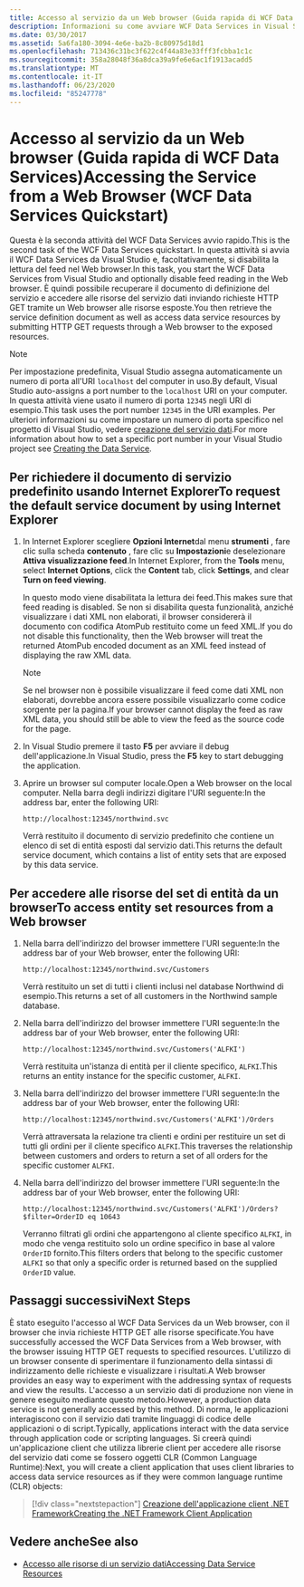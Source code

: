 ```yaml
---
title: Accesso al servizio da un Web browser (Guida rapida di WCF Data Services)
description: Informazioni su come avviare WCF Data Services in Visual Studio e disabilitare la lettura del feed in un browser. Ottenere il documento di definizione del servizio e accedere alle risorse del servizio dati.
ms.date: 03/30/2017
ms.assetid: 5a6fa180-3094-4e6e-ba2b-8c80975d18d1
ms.openlocfilehash: 713436c31bc3f622c4f44a83e33fff3fcbba1c1c
ms.sourcegitcommit: 358a28048f36a8dca39a9fe6e6ac1f1913acadd5
ms.translationtype: MT
ms.contentlocale: it-IT
ms.lasthandoff: 06/23/2020
ms.locfileid: "85247778"
---
```

# <a name="accessing-the-service-from-a-web-browser-wcf-data-services-quickstart"></a><span data-ttu-id="932c0-104">Accesso al servizio da un Web browser (Guida rapida di WCF Data Services)</span><span class="sxs-lookup"><span data-stu-id="932c0-104">Accessing the Service from a Web Browser (WCF Data Services Quickstart)</span></span>

<span data-ttu-id="932c0-105">Questa è la seconda attività del WCF Data Services avvio rapido.</span><span class="sxs-lookup"><span data-stu-id="932c0-105">This is the second task of the WCF Data Services quickstart.</span></span> <span data-ttu-id="932c0-106">In questa attività si avvia il WCF Data Services da Visual Studio e, facoltativamente, si disabilita la lettura del feed nel Web browser.</span><span class="sxs-lookup"><span data-stu-id="932c0-106">In this task, you start the WCF Data Services from Visual Studio and optionally disable feed reading in the Web browser.</span></span> <span data-ttu-id="932c0-107">È quindi possibile recuperare il documento di definizione del servizio e accedere alle risorse del servizio dati inviando richieste HTTP GET tramite un Web browser alle risorse esposte.</span><span class="sxs-lookup"><span data-stu-id="932c0-107">You then retrieve the service definition document as well as access data service resources by submitting HTTP GET requests through a Web browser to the exposed resources.</span></span>

> [!NOTE]
> <span data-ttu-id="932c0-108">Per impostazione predefinita, Visual Studio assegna automaticamente un numero di porta all'URI `localhost` del computer in uso.</span><span class="sxs-lookup"><span data-stu-id="932c0-108">By default, Visual Studio auto-assigns a port number to the `localhost` URI on your computer.</span></span> <span data-ttu-id="932c0-109">In questa attività viene usato il numero di porta `12345` negli URI di esempio.</span><span class="sxs-lookup"><span data-stu-id="932c0-109">This task uses the port number `12345` in the URI examples.</span></span> <span data-ttu-id="932c0-110">Per ulteriori informazioni su come impostare un numero di porta specifico nel progetto di Visual Studio, vedere [creazione del servizio dati](creating-the-data-service.md).</span><span class="sxs-lookup"><span data-stu-id="932c0-110">For more information about how to set a specific port number in your Visual Studio project see [Creating the Data Service](creating-the-data-service.md).</span></span>

## <a name="to-request-the-default-service-document-by-using-internet-explorer"></a><span data-ttu-id="932c0-111">Per richiedere il documento di servizio predefinito usando Internet Explorer</span><span class="sxs-lookup"><span data-stu-id="932c0-111">To request the default service document by using Internet Explorer</span></span>

1. <span data-ttu-id="932c0-112">In Internet Explorer scegliere **Opzioni Internet**dal menu **strumenti** , fare clic sulla scheda **contenuto** , fare clic su **Impostazioni**e deselezionare **Attiva visualizzazione feed**.</span><span class="sxs-lookup"><span data-stu-id="932c0-112">In Internet Explorer, from the **Tools** menu, select **Internet Options**, click the **Content** tab, click **Settings**, and clear **Turn on feed viewing**.</span></span>

     <span data-ttu-id="932c0-113">In questo modo viene disabilitata la lettura dei feed.</span><span class="sxs-lookup"><span data-stu-id="932c0-113">This makes sure that feed reading is disabled.</span></span> <span data-ttu-id="932c0-114">Se non si disabilita questa funzionalità, anziché visualizzare i dati XML non elaborati, il browser considererà il documento con codifica AtomPub restituito come un feed XML.</span><span class="sxs-lookup"><span data-stu-id="932c0-114">If you do not disable this functionality, then the Web browser will treat the returned AtomPub encoded document as an XML feed instead of displaying the raw XML data.</span></span>

    > [!NOTE]
    > <span data-ttu-id="932c0-115">Se nel browser non è possibile visualizzare il feed come dati XML non elaborati, dovrebbe ancora essere possibile visualizzarlo come codice sorgente per la pagina.</span><span class="sxs-lookup"><span data-stu-id="932c0-115">If your browser cannot display the feed as raw XML data, you should still be able to view the feed as the source code for the page.</span></span>

2. <span data-ttu-id="932c0-116">In Visual Studio premere il tasto **F5** per avviare il debug dell'applicazione.</span><span class="sxs-lookup"><span data-stu-id="932c0-116">In Visual Studio, press the **F5** key to start debugging the application.</span></span>

3. <span data-ttu-id="932c0-117">Aprire un browser sul computer locale.</span><span class="sxs-lookup"><span data-stu-id="932c0-117">Open a Web browser on the local computer.</span></span> <span data-ttu-id="932c0-118">Nella barra degli indirizzi digitare l'URI seguente:</span><span class="sxs-lookup"><span data-stu-id="932c0-118">In the address bar, enter the following URI:</span></span>

    ```http
    http://localhost:12345/northwind.svc
    ```

     <span data-ttu-id="932c0-119">Verrà restituito il documento di servizio predefinito che contiene un elenco di set di entità esposti dal servizio dati.</span><span class="sxs-lookup"><span data-stu-id="932c0-119">This returns the default service document, which contains a list of entity sets that are exposed by this data service.</span></span>

## <a name="to-access-entity-set-resources-from-a-web-browser"></a><span data-ttu-id="932c0-120">Per accedere alle risorse del set di entità da un browser</span><span class="sxs-lookup"><span data-stu-id="932c0-120">To access entity set resources from a Web browser</span></span>

1. <span data-ttu-id="932c0-121">Nella barra dell'indirizzo del browser immettere l'URI seguente:</span><span class="sxs-lookup"><span data-stu-id="932c0-121">In the address bar of your Web browser, enter the following URI:</span></span>

    ```http
    http://localhost:12345/northwind.svc/Customers
    ```

     <span data-ttu-id="932c0-122">Verrà restituito un set di tutti i clienti inclusi nel database Northwind di esempio.</span><span class="sxs-lookup"><span data-stu-id="932c0-122">This returns a set of all customers in the Northwind sample database.</span></span>

2. <span data-ttu-id="932c0-123">Nella barra dell'indirizzo del browser immettere l'URI seguente:</span><span class="sxs-lookup"><span data-stu-id="932c0-123">In the address bar of your Web browser, enter the following URI:</span></span>

    ```http
    http://localhost:12345/northwind.svc/Customers('ALFKI')
    ```

     <span data-ttu-id="932c0-124">Verrà restituita un'istanza di entità per il cliente specifico, `ALFKI`.</span><span class="sxs-lookup"><span data-stu-id="932c0-124">This returns an entity instance for the specific customer, `ALFKI`.</span></span>

3. <span data-ttu-id="932c0-125">Nella barra dell'indirizzo del browser immettere l'URI seguente:</span><span class="sxs-lookup"><span data-stu-id="932c0-125">In the address bar of your Web browser, enter the following URI:</span></span>

    ```http
    http://localhost:12345/northwind.svc/Customers('ALFKI')/Orders
    ```

     <span data-ttu-id="932c0-126">Verrà attraversata la relazione tra clienti e ordini per restituire un set di tutti gli ordini per il cliente specifico `ALFKI`.</span><span class="sxs-lookup"><span data-stu-id="932c0-126">This traverses the relationship between customers and orders to return a set of all orders for the specific customer `ALFKI`.</span></span>

4. <span data-ttu-id="932c0-127">Nella barra dell'indirizzo del browser immettere l'URI seguente:</span><span class="sxs-lookup"><span data-stu-id="932c0-127">In the address bar of your Web browser, enter the following URI:</span></span>

    ```http
    http://localhost:12345/northwind.svc/Customers('ALFKI')/Orders?$filter=OrderID eq 10643
    ```

     <span data-ttu-id="932c0-128">Verranno filtrati gli ordini che appartengono al cliente specifico `ALFKI`, in modo che venga restituito solo un ordine specifico in base al valore `OrderID` fornito.</span><span class="sxs-lookup"><span data-stu-id="932c0-128">This filters orders that belong to the specific customer `ALFKI` so that only a specific order is returned based on the supplied `OrderID` value.</span></span>

## <a name="next-steps"></a><span data-ttu-id="932c0-129">Passaggi successivi</span><span class="sxs-lookup"><span data-stu-id="932c0-129">Next Steps</span></span>

<span data-ttu-id="932c0-130">È stato eseguito l'accesso al WCF Data Services da un Web browser, con il browser che invia richieste HTTP GET alle risorse specificate.</span><span class="sxs-lookup"><span data-stu-id="932c0-130">You have successfully accessed the WCF Data Services from a Web browser, with the browser issuing HTTP GET requests to specified resources.</span></span> <span data-ttu-id="932c0-131">L'utilizzo di un browser consente di sperimentare il funzionamento della sintassi di indirizzamento delle richieste e visualizzare i risultati.</span><span class="sxs-lookup"><span data-stu-id="932c0-131">A Web browser provides an easy way to experiment with the addressing syntax of requests and view the results.</span></span> <span data-ttu-id="932c0-132">L'accesso a un servizio dati di produzione non viene in genere eseguito mediante questo metodo.</span><span class="sxs-lookup"><span data-stu-id="932c0-132">However, a production data service is not generally accessed by this method.</span></span> <span data-ttu-id="932c0-133">Di norma, le applicazioni interagiscono con il servizio dati tramite linguaggi di codice delle applicazioni o di script.</span><span class="sxs-lookup"><span data-stu-id="932c0-133">Typically, applications interact with the data service through application code or scripting languages.</span></span> <span data-ttu-id="932c0-134">Si creerà quindi un'applicazione client che utilizza librerie client per accedere alle risorse del servizio dati come se fossero oggetti CLR (Common Language Runtime):</span><span class="sxs-lookup"><span data-stu-id="932c0-134">Next, you will create a client application that uses client libraries to access data service resources as if they were common language runtime (CLR) objects:</span></span>

> [!div class="nextstepaction"]
> [<span data-ttu-id="932c0-135">Creazione dell'applicazione client .NET Framework</span><span class="sxs-lookup"><span data-stu-id="932c0-135">Creating the .NET Framework Client Application</span></span>](creating-the-dotnet-client-application-wcf-data-services-quickstart.md)

## <a name="see-also"></a><span data-ttu-id="932c0-136">Vedere anche</span><span class="sxs-lookup"><span data-stu-id="932c0-136">See also</span></span>

- [<span data-ttu-id="932c0-137">Accesso alle risorse di un servizio dati</span><span class="sxs-lookup"><span data-stu-id="932c0-137">Accessing Data Service Resources</span></span>](accessing-data-service-resources-wcf-data-services.md)
